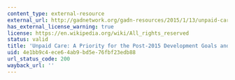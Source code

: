 ```yaml
---
content_type: external-resource
external_url: http://gadnetwork.org/gadn-resources/2015/1/13/unpaid-care-a-priority-for-the-post-2015-development-goals-and-beyond?rq=Briefings
has_external_license_warning: true
license: https://en.wikipedia.org/wiki/All_rights_reserved
status: valid
title: 'Unpaid Care: A Priority for the Post-2015 Development Goals and Beyond'
uid: 4e1bb9c4-ece6-4ab9-bd5e-76fbf23edb88
url_status_code: 200
wayback_url: ''
---
```

